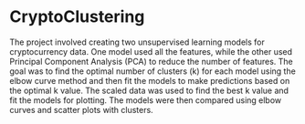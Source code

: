 # CryptoClustering

The project involved creating two unsupervised learning models for cryptocurrency data. One model used all the features, while the other used Principal Component Analysis (PCA) to reduce the number of features. The goal was to find the optimal number of clusters (k) for each model using the elbow curve method and then fit the models to make predictions based on the optimal k value. The scaled data was used to find the best k value and fit the models for plotting. The models were then compared using elbow curves and scatter plots with clusters.
